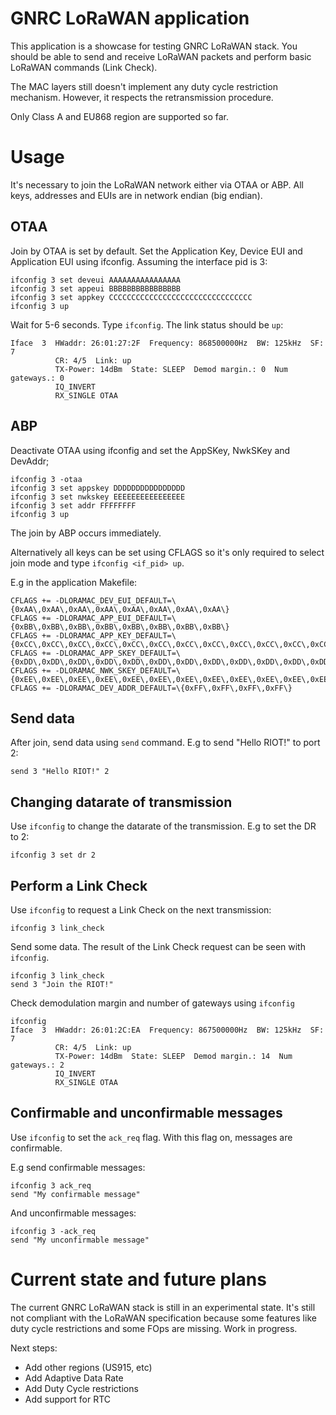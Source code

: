 GNRC LoRaWAN application
=============================

This application is a showcase for testing GNRC LoRaWAN stack. You should be
able to send and receive LoRaWAN packets and perform basic LoRaWAN commands
(Link Check).

The MAC layers still doesn't implement any duty cycle restriction mechanism.
However, it respects the retransmission procedure.

Only Class A and EU868 region are supported so far.

Usage
=====

It's necessary to join the LoRaWAN network either via OTAA or ABP.
All keys, addresses and EUIs are in network endian (big endian).

## OTAA

Join by OTAA is set by default.
Set the Application Key, Device EUI and Application EUI using ifconfig. Assuming
the interface pid is 3:

```
ifconfig 3 set deveui AAAAAAAAAAAAAAAA
ifconfig 3 set appeui BBBBBBBBBBBBBBBB
ifconfig 3 set appkey CCCCCCCCCCCCCCCCCCCCCCCCCCCCCCCC
ifconfig 3 up
```

Wait for 5-6 seconds. Type `ifconfig`. The link status should be `up`:

```
Iface  3  HWaddr: 26:01:27:2F  Frequency: 868500000Hz  BW: 125kHz  SF: 7
          CR: 4/5  Link: up
          TX-Power: 14dBm  State: SLEEP  Demod margin.: 0  Num gateways.: 0
          IQ_INVERT
          RX_SINGLE OTAA

```

## ABP

Deactivate OTAA using ifconfig and set the AppSKey, NwkSKey and DevAddr;

```
ifconfig 3 -otaa
ifconfig 3 set appskey DDDDDDDDDDDDDDDD
ifconfig 3 set nwkskey EEEEEEEEEEEEEEEE
ifconfig 3 set addr FFFFFFFF
ifconfig 3 up
```

The join by ABP occurs immediately.

Alternatively all keys can be set using CFLAGS so it's only required to
select join mode and type `ifconfig <if_pid> up`.

E.g in the application Makefile:

```
CFLAGS += -DLORAMAC_DEV_EUI_DEFAULT=\{0xAA\,0xAA\,0xAA\,0xAA\,0xAA\,0xAA\,0xAA\,0xAA\}
CFLAGS += -DLORAMAC_APP_EUI_DEFAULT=\{0xBB\,0xBB\,0xBB\,0xBB\,0xBB\,0xBB\,0xBB\,0xBB\}
CFLAGS += -DLORAMAC_APP_KEY_DEFAULT=\{0xCC\,0xCC\,0xCC\,0xCC\,0xCC\,0xCC\,0xCC\,0xCC\,0xCC\,0xCC\,0xCC\,0xCC\,0xCC\,0xCC\,0xCC\,0xCC\}
CFLAGS += -DLORAMAC_APP_SKEY_DEFAULT=\{0xDD\,0xDD\,0xDD\,0xDD\,0xDD\,0xDD\,0xDD\,0xDD\,0xDD\,0xDD\,0xDD\,0xDD\,0xDD\,0xDD\,0xDD\,0xDD\}
CFLAGS += -DLORAMAC_NWK_SKEY_DEFAULT=\{0xEE\,0xEE\,0xEE\,0xEE\,0xEE\,0xEE\,0xEE\,0xEE\,0xEE\,0xEE\,0xEE\,0xEE\,0xEE\,0xEE\,0xEE\,0xEE\}
CFLAGS += -DLORAMAC_DEV_ADDR_DEFAULT=\{0xFF\,0xFF\,0xFF\,0xFF\}
```

## Send data

After join, send data using `send` command. E.g to send "Hello RIOT!" to port 2:

```
send 3 "Hello RIOT!" 2
```

## Changing datarate of transmission
Use `ifconfig` to change the datarate of the transmission. E.g to set the DR to
2:

```
ifconfig 3 set dr 2
```

## Perform a Link Check

Use `ifconfig` to request a Link Check on the next transmission:

```
ifconfig 3 link_check
```

Send some data. The result of the Link Check request can be seen with
`ifconfig`.

```
ifconfig 3 link_check
send 3 "Join the RIOT!"
```

Check demodulation margin and number of gateways using `ifconfig`

```
ifconfig
Iface  3  HWaddr: 26:01:2C:EA  Frequency: 867500000Hz  BW: 125kHz  SF: 7
          CR: 4/5  Link: up
          TX-Power: 14dBm  State: SLEEP  Demod margin.: 14  Num gateways.: 2
          IQ_INVERT
          RX_SINGLE OTAA

```

## Confirmable and unconfirmable messages

Use `ifconfig` to set the `ack_req` flag. With this flag on, messages are
confirmable.

E.g send confirmable messages:

```
ifconfig 3 ack_req
send "My confirmable message"
```

And unconfirmable messages:

```
ifconfig 3 -ack_req
send "My unconfirmable message"
```

Current state and future plans
============

The current GNRC LoRaWAN stack is still in an experimental state. It's still
not compliant with the LoRaWAN specification because some features like duty
cycle restrictions and some FOps are missing. Work in progress.

Next steps:
- Add other regions (US915, etc)
- Add Adaptive Data Rate
- Add Duty Cycle restrictions
- Add support for RTC
